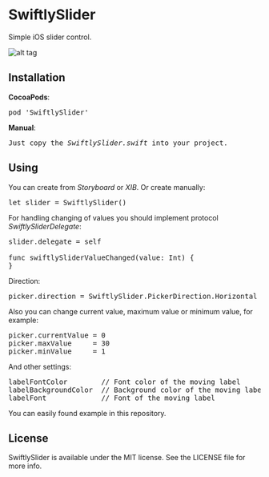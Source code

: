 # SwiftlySlider

Simple iOS slider control.

![alt tag](https://raw.github.com/maximbilan/SwiftlySlider/master/img/1.png)

## Installation
<b>CocoaPods</b>:
<pre>
pod 'SwiftlySlider'
</pre>
<b>Manual</b>:
<pre>
Just copy the <i>SwiftlySlider.swift</i> into your project.
</pre>

## Using

You can create from <i>Storyboard</i> or <i>XIB</i>. Or create manually:
<pre>
let slider = SwiftlySlider()
</pre>

For handling changing of values you should implement protocol <i>SwiftlySliderDelegate</i>:

<pre>
slider.delegate = self

func swiftlySliderValueChanged(value: Int) {
}
</pre>

Direction:
<pre>
picker.direction = SwiftlySlider.PickerDirection.Horizontal // Vertical, Horizontal
</pre>

Also you can change current value, maximum value or minimum value, for example:
<pre>
picker.currentValue = 0
picker.maxValue     = 30
picker.minValue     = 1
</pre>
And other settings:
<pre>
labelFontColor        // Font color of the moving label
labelBackgroundColor  // Background color of the moving label
labelFont             // Font of the moving label
</pre>

You can easily found example in this repository.

## License

SwiftlySlider is available under the MIT license. See the LICENSE file for more info.
